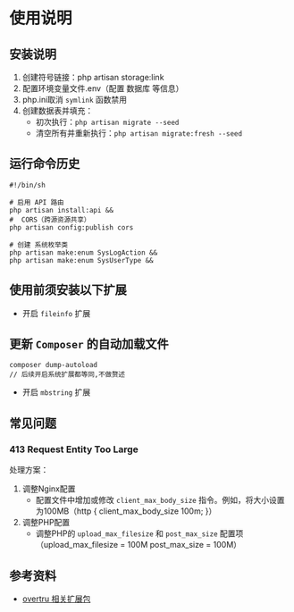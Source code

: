 # 使用说明

## 安装说明

1. 创建符号链接：php artisan storage:link
2. 配置环境变量文件.env（配置 数据库 等信息）
3. php.ini取消 `symlink` 函数禁用
4. 创建数据表并填充：
    - 初次执行：`php artisan migrate --seed`
    - 清空所有并重新执行：`php artisan migrate:fresh --seed`

## 运行命令历史

```shell
#!/bin/sh

# 启用 API 路由
php artisan install:api &&
#  CORS（跨源资源共享）
php artisan config:publish cors

# 创建 系统枚举类
php artisan make:enum SysLogAction &&
php artisan make:enum SysUserType &&
```

## 使用前须安装以下扩展

- 开启 `fileinfo` 扩展

## 更新 `Composer` 的自动加载文件

```shell
composer dump-autoload
// 后续开启系统扩展都等同,不做赘述
```

- 开启 `mbstring` 扩展

## 常见问题

### 413 Request Entity Too Large

处理方案：

1. 调整Nginx配置
    - 配置文件中增加或修改 `client_max_body_size` 指令。例如，将大小设置为100MB（http { client_max_body_size 100m; }）
2. 调整PHP配置
    - 调整PHP的 `upload_max_filesize` 和 `post_max_size` 配置项（upload_max_filesize = 100M post_max_size = 100M）

## 参考资料

- [overtru 相关扩展包](https://packagist.org/packages/overtrue/)
